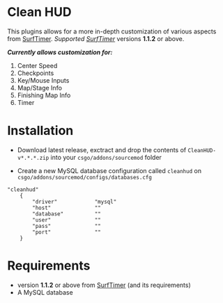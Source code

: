 # Clean HUD

This plugins allows for a more in-depth customization of various aspects from [SurfTimer](https://github.com/surftimer/SurfTimer).
_Supported [SurfTimer](https://github.com/surftimer/SurfTimer)_ versions **1.1.2** or above.

___Currently allows customization for:___
1. Center Speed
2. Checkpoints
3. Key/Mouse Inputs
4. Map/Stage Info
5. Finishing Map Info
6. Timer

# Installation
* Download latest release, exctract and drop the contents of `CleanHUD-v*.*.*.zip` into your `csgo/addons/sourcemod` folder

* Create a new MySQL database configuration  called `cleanhud` on `csgo/addons/sourcemod/configs/databases.cfg`

```
"cleanhud"
	{
		"driver"			"mysql"
		"host"				""
		"database"			""
		"user"				""
		"pass"				""
		"port"				""
	}
```

# Requirements

* version **1.1.2** or above from [SurfTimer](https://github.com/surftimer/SurfTimer) (and its requirements)
* A MySQL database

